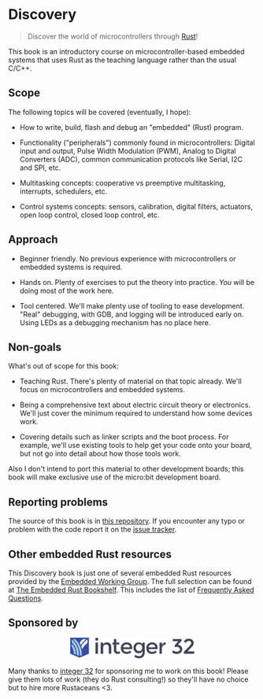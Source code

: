 # Discovery

> Discover the world of microcontrollers through [Rust]!

[Rust]: https://www.rust-lang.org/

This book is an introductory course on microcontroller-based embedded systems that uses Rust as the
teaching language rather than the usual C/C++.

## Scope

The following topics will be covered (eventually, I hope):

- How to write, build, flash and debug an "embedded" (Rust) program.

- Functionality ("peripherals") commonly found in microcontrollers: Digital input and output, Pulse
  Width Modulation (PWM), Analog to Digital Converters (ADC), common communication protocols like
  Serial, I2C and SPI, etc.

- Multitasking concepts: cooperative vs preemptive multitasking, interrupts, schedulers, etc.

- Control systems concepts: sensors, calibration, digital filters, actuators, open loop control,
  closed loop control, etc.

## Approach

- Beginner friendly. No previous experience with microcontrollers or embedded systems is required.

- Hands on. Plenty of exercises to put the theory into practice. *You* will be doing most of the
  work here.

- Tool centered. We'll make plenty use of tooling to ease development. "Real" debugging, with GDB,
  and logging will be introduced early on. Using LEDs as a debugging mechanism has no place here.

## Non-goals

What's out of scope for this book:

- Teaching Rust. There's plenty of material on that topic already. We'll focus on microcontrollers
  and embedded systems.

- Being a comprehensive text about electric circuit theory or electronics. We'll just cover the
  minimum required to understand how some devices work.

- Covering details such as linker scripts and the boot process. For example, we'll use existing tools
  to help get your code onto your board, but not go into detail about how those tools work.

Also I don't intend to port this material to other development boards; this book will make exclusive
use of the micro:bit development board.

## Reporting problems

The source of this book is in [this repository]. If you encounter any typo or problem with the code
report it on the [issue tracker].

[this repository]: https://github.com/rust-embedded/discovery
[issue tracker]: https://github.com/rust-embedded/discovery/issues

## Other embedded Rust resources

This Discovery book is just one of several embedded Rust resources provided by the
[Embedded Working Group]. The full selection can be found at [The Embedded Rust Bookshelf]. This
includes the list of [Frequently Asked Questions].

[Embedded Working Group]: https://github.com/rust-embedded/wg
[The Embedded Rust Bookshelf]: https://docs.rust-embedded.org
[Frequently Asked Questions]: https://docs.rust-embedded.org/faq.html

## Sponsored by

<p align="center">
<a href="http://integer32.com/">
<img style="width: 50%" title="integer 32" src="assets/integer32.svg">
</a>
</p>

Many thanks to [integer 32](http://integer32.com/) for sponsoring me to work on this book! Please
give them lots of work (they do Rust consulting!) so they'll have no choice but to hire more
Rustaceans <3.
